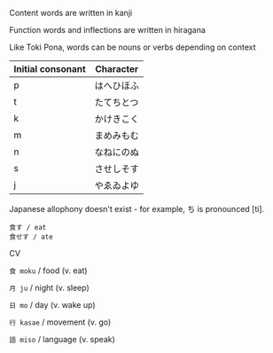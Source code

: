 Content words are written in kanji

Function words and inflections are written in hiragana

Like Toki Pona, words can be nouns or verbs depending on context

| Initial consonant | Character |
|-|-|
| p | はへひほふ |
| t | たてちとつ |
| k | かけきこく |
| m | まめみもむ |
| n | なねにのぬ |
| s | させしそす | 
| j | やゑゐよゆ |

Japanese allophony doesn't exist - for example, ち is pronounced \[ti].

```
食す / eat
食せす / ate
```

CV

`食 moku` / food (v. eat)

`月 ju` / night (v. sleep)

`日 mo` / day (v. wake up)

`行 kasae` / movement (v. go)

`語 miso` / language (v. speak)
